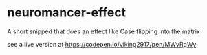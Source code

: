 # neuromancer-effect
A short snipped that does an effect like Case flipping into the matrix

see a live version at https://codepen.io/viking2917/pen/MWvRgWy
